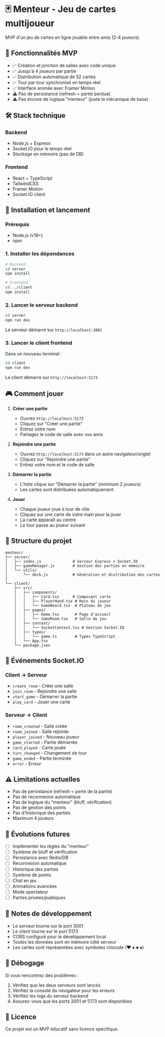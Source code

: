 # 🃏 Menteur - Jeu de cartes multijoueur

MVP d'un jeu de cartes en ligne jouable entre amis (2-4 joueurs).

## 🎯 Fonctionnalités MVP

- ✅ Création et jonction de salles avec code unique
- ✅ Jusqu'à 4 joueurs par partie
- ✅ Distribution automatique de 52 cartes
- ✅ Tour par tour synchronisé en temps réel
- ✅ Interface animée avec Framer Motion
- ⚠️ Pas de persistance (refresh = partie perdue)
- ⚠️ Pas encore de logique "menteur" (juste la mécanique de base)

## 🛠️ Stack technique

### Backend
- Node.js + Express
- Socket.IO pour le temps réel
- Stockage en mémoire (pas de DB)

### Frontend
- React + TypeScript
- TailwindCSS
- Framer Motion
- Socket.IO client

## 🚀 Installation et lancement

### Prérequis
- Node.js (v18+)
- npm

### 1. Installer les dépendances

```bash
# Backend
cd server
npm install

# Frontend
cd ../client
npm install
```

### 2. Lancer le serveur backend

```bash
cd server
npm run dev
```

Le serveur démarre sur `http://localhost:3001`

### 3. Lancer le client frontend

Dans un nouveau terminal :

```bash
cd client
npm run dev
```

Le client démarre sur `http://localhost:5173`

## 🎮 Comment jouer

1. **Créer une partie**
   - Ouvrez `http://localhost:5173`
   - Cliquez sur "Créer une partie"
   - Entrez votre nom
   - Partagez le code de salle avec vos amis

2. **Rejoindre une partie**
   - Ouvrez `http://localhost:5173` dans un autre navigateur/onglet
   - Cliquez sur "Rejoindre une partie"
   - Entrez votre nom et le code de salle

3. **Démarrer la partie**
   - L'hôte clique sur "Démarrer la partie" (minimum 2 joueurs)
   - Les cartes sont distribuées automatiquement

4. **Jouer**
   - Chaque joueur joue à tour de rôle
   - Cliquez sur une carte de votre main pour la jouer
   - La carte apparaît au centre
   - Le tour passe au joueur suivant

## 📁 Structure du projet

```
menteur/
├── server/
│   ├── index.js              # Serveur Express + Socket.IO
│   ├── gameManager.js        # Gestion des parties en mémoire
│   └── utils/
│       └── deck.js           # Génération et distribution des cartes
│
└── client/
    ├── src/
    │   ├── components/
    │   │   ├── Card.tsx      # Composant carte
    │   │   ├── PlayerHand.tsx # Main du joueur
    │   │   └── GameBoard.tsx  # Plateau de jeu
    │   ├── pages/
    │   │   ├── Home.tsx       # Page d'accueil
    │   │   └── GameRoom.tsx   # Salle de jeu
    │   ├── context/
    │   │   └── SocketContext.tsx # Gestion Socket.IO
    │   ├── types/
    │   │   └── game.ts        # Types TypeScript
    │   └── App.tsx
    └── package.json
```

## 🔌 Événements Socket.IO

### Client → Serveur
- `create_room` - Créer une salle
- `join_room` - Rejoindre une salle
- `start_game` - Démarrer la partie
- `play_card` - Jouer une carte

### Serveur → Client
- `room_created` - Salle créée
- `room_joined` - Salle rejointe
- `player_joined` - Nouveau joueur
- `game_started` - Partie démarrée
- `card_played` - Carte jouée
- `turn_changed` - Changement de tour
- `game_ended` - Partie terminée
- `error` - Erreur

## ⚠️ Limitations actuelles

- Pas de persistance (refresh = perte de la partie)
- Pas de reconnexion automatique
- Pas de logique du "menteur" (bluff, vérification)
- Pas de gestion des points
- Pas d'historique des parties
- Maximum 4 joueurs

## 🔮 Évolutions futures

- [ ] Implémenter les règles du "menteur"
- [ ] Système de bluff et vérification
- [ ] Persistance avec Redis/DB
- [ ] Reconnexion automatique
- [ ] Historique des parties
- [ ] Système de points
- [ ] Chat en jeu
- [ ] Animations avancées
- [ ] Mode spectateur
- [ ] Parties privées/publiques

## 📝 Notes de développement

- Le serveur tourne sur le port 3001
- Le client tourne sur le port 5173
- CORS configuré pour le développement local
- Toutes les données sont en mémoire côté serveur
- Les cartes sont représentées avec symboles Unicode (♥ ♦ ♣ ♠)

## 🐛 Débogage

Si vous rencontrez des problèmes :

1. Vérifiez que les deux serveurs sont lancés
2. Vérifiez la console du navigateur pour les erreurs
3. Vérifiez les logs du serveur backend
4. Assurez-vous que les ports 3001 et 5173 sont disponibles

## 📄 Licence

Ce projet est un MVP éducatif sans licence spécifique.
